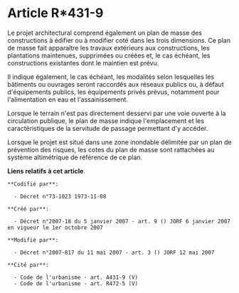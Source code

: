 # Article R*431-9

Le projet architectural comprend également un plan de masse des constructions à édifier ou à modifier coté dans les trois
dimensions. Ce plan de masse fait apparaître les travaux extérieurs aux constructions, les plantations maintenues, supprimées
ou créées et, le cas échéant, les constructions existantes dont le maintien est prévu.

Il indique également, le cas échéant, les modalités selon lesquelles les bâtiments ou ouvrages seront raccordés aux réseaux
publics ou, à défaut d'équipements publics, les équipements privés prévus, notamment pour l'alimentation en eau et
l'assainissement.

Lorsque le terrain n'est pas directement desservi par une voie ouverte à la circulation publique, le plan de masse indique
l'emplacement et les caractéristiques de la servitude de passage permettant d'y accéder.

Lorsque le projet est situé dans une zone inondable délimitée par un plan de prévention des risques, les cotes du plan de
masse sont rattachées au système altimétrique de référence de ce plan.

**Liens relatifs à cet article**

	**Codifié par**:

	  - Décret n°73-1023 1973-11-08

	**Créé par**:

	  - Décret n°2007-18 du 5 janvier 2007 - art. 9 () JORF 6 janvier 2007 en vigueur le 1er octobre 2007

	**Modifié par**:

	  - Décret n°2007-817 du 11 mai 2007 - art. 3 () JORF 12 mai 2007

	**Cité par**:

	  - Code de l'urbanisme - art. A431-9 (V)
	  - Code de l'urbanisme - art. R472-5 (V)

